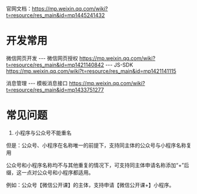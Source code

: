 
官网文档：https://mp.weixin.qq.com/wiki?t=resource/res_main&id=mp1445241432


# 开发常用

微信网页开发
    --- 微信网页授权  https://mp.weixin.qq.com/wiki?t=resource/res_main&id=mp1421140842
    --- JS-SDK    https://mp.weixin.qq.com/wiki?t=resource/res_main&id=mp1421141115

消息管理
	--- 模板消息接口	https://mp.weixin.qq.com/wiki?t=resource/res_main&id=mp1433751277




# 常见问题

1. 小程序与公众号不能重名

  但是：公众号、小程序在名称唯一的前提下，支持同主体的公众号与小程序名称复用
  
  公众号和小程序名称均不与其他重复的情况下，可支持同主体申请名称添加“+”后缀，这一点对公众号和小程序都适用。
  
  例如：公众号【微信公开课】的主体，支持申请【微信公开课+】小程序。
  
  
